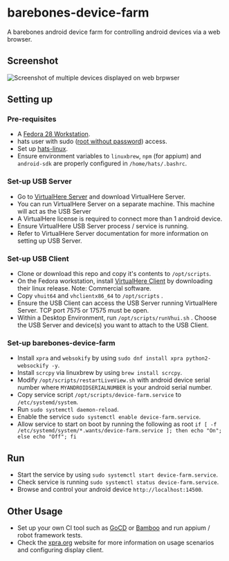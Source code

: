 # barebones-device-farm
A barebones android device farm for controlling android devices via a web browser.

## Screenshot

![Screenshot of multiple devices displayed on web brpwser](https://raw.githubusercontent.com/younglim/barebones-device-farm/master/device-farm-screenshot.png)

## Setting up

### Pre-requisites
- A [Fedora 28 Workstation](https://getfedora.org/en/workstation/download).
- hats user with sudo ([root without password](https://www.digitalocean.com/community/tutorials/how-to-create-a-sudo-user-on-centos-quickstart)) access.
- Set up [hats-linux](https://github.com/younglim/hats-linux/blob/master/centos-7/INSTALL.md). 
- Ensure environment variables to `linuxbrew`, `npm` (for appium) and `android-sdk` are properly configured in `/home/hats/.bashrc`.

### Set-up USB Server
- Go to [VirtualHere Server](https://virtualhere.com/content/usb-servers) and download VirtualHere Server. 
- You can run VirtualHere Server on a separate machine. This machine will act as the USB Server
- A VirtualHere license is required to connect more than 1 android device.
- Ensure VirtualHere USB Server process / service is running.
- Refer to VirtualHere Server documentation for more information on setting up USB Server.

### Set-up USB Client
- Clone or download this repo and copy it's contents to `/opt/scripts`.
- On the Fedora workstation, install [VirtualHere Client](https://www.virtualhere.com/usb_client_software) by downloading their linux release. Note: Commercial software.
- Copy `vhuit64` and `vhclientx86_64` to `/opt/scripts` .
- Ensure the USB Client can access the USB Server running VirtualHere Server. TCP port 7575 or 17575 must be open.
- Within a Desktop Environment, run `/opt/scripts/runVhui.sh` . Choose the USB Server and device(s) you want to attach to the USB Client.

### Set-up barebones-device-farm
- Install `xpra` and `websokify` by using `sudo dnf install xpra python2-websockify -y`.
- Install `scrcpy` via linuxbrew by using `brew install scrcpy`.
- Modify `/opt/scripts/restartLiveView.sh` with android device serial number where `MYANDROIDSERIALNUMBER` is your android serial number.
- Copy service script `/opt/scripts/device-farm.service` to `/etc/systemd/system`.
- Run `sudo systemctl daemon-reload`.
- Enable the service `sudo systemctl enable device-farm.service`.
- Allow service to start on boot by running the following as root `if [ -f /etc/systemd/system/*.wants/device-farm.service ]; then echo "On"; else echo "Off"; fi`

## Run
- Start the service by using `sudo systemctl start device-farm.service`.
- Check service is running `sudo systemctl status device-farm.service`.
- Browse and control your android device `http://localhost:14500`.

## Other Usage
- Set up your own CI tool such as [GoCD](https://www.gocd.org) or [Bamboo](https://www.atlassian.com/software/bamboo) and run appium / robot framework tests.
- Check the [xpra.org](https://www.xpra.org) website for more information on usage scenarios and configuring display client.
